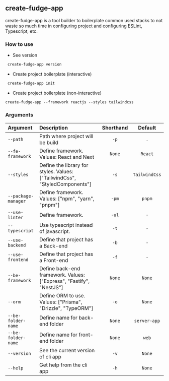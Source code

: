## create-fudge-app

create-fudge-app is a tool builder to boilerplate common used stacks to not waste so much time in configuring project and configuring ESLint, Typescript, etc.

### How to use

 + See version

 ```bash
  create-fudge-app version 
 ```

 + Create project boilerplate (interactive)

 ```bash
  create-fudge-app init
 ```

 + Create project boilerplate (non-interactive)

 ```
 create-fudge-app --framework reactjs --styles tailwindcss
 ```

### Arguments

| Argument                    | Description                                      | Shorthand | Default     |
| :-------------------------- | :----------------------------------------------- |:--:|:----------:|
| `--path`                    | Path where project will be build                 | `-p` | `.`       |
| `--fe-framework`            | Define framework. Values: React and Next         | `None` | `React`       |
| `--styles`                  | Define the library for styles. Values: ["TailwindCss", "StyledComponents"] | `-s` | `TailwindCss`|
| `--package-manager`         | Define framework. Values: ["npm", "yarn", "pnpm"]| `-pm` | `pnpm`|
| `--use-linter`              | Define framework.                                | `-ul` | `-` |
| `--typescript`              | Use typescript instead of javascript.            | `-t` | `-` |
| `--use-backend`             | Define that project has a Back-end               | `-b` | `-`|
| `--use-frontend`            | Define that project has a Front-end | `-f` | `-`|
| `--be-framework`            | Define back-end framework. Values: ["Express", "Fastify", "NestJS"] | `None` | `None` |
| `--orm`                     | Define ORM to use. Values: ["Prisma", "Drizzle", "TypeORM"] | `-o` | `None` |
| `--be-folder-name`          | Define name for back-end folder | `None` | `server-app` |
| `--be-folder-name`          | Define name for front-end folder | `None` | `web` |
| `--version`                 | See the current version of cli app | `-v` | `None` |
| `--help`                    | Get help from the cli app | `-h` | `None` |



